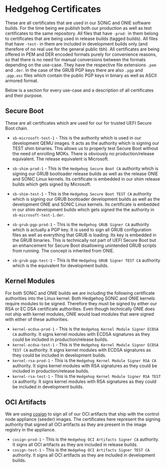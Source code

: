 # Hedgehog Certificates

These are all certificates that are used in our SONiC and ONIE software builds.
For the time being we publish both our production as well as test certificates to the same repository.
All files that have `-prod-` in them belong to certificates that are being used in release builds (tagged builds).
All files that have `-test-` in them are included in development builds only (and therefore of no real use for the general public tbh).
All certificates are being offered in PEM and DER encoded formats purely for convenience reasons, so that there is no need for manual conversions between the formats depending on the use-case.
They have the respective file extensions `.pem` and `.der`.
In the case of the GRUB PGP keys there are also `.pgp` and `.pgp.asc` files which contain the public PGP keys in binary as well as ASCII armored format.

Below is a section for every use-case and a description of all certificates and their purpose.

## Secure Boot

These are all certificates which are used for our for trusted UEFI Secure Boot chain.

- `sb-microsoft-test-1` - This is the authority which is used in our development QEMU images. It acts as the authority which is signing our TEST shim binaries. This allows us to properly test Secure Boot without the need of enrolling MOKs. There is obviously no production/release equivalent. The release equivalent is Microsoft.

- `sb-shim-prod-1` - This is the `Hedgehog Secure Boot CA` authority which is signing our GRUB bootloader release builds as well as the release ONIE and SONiC Linux kernels. Its certificate is embedded in our shim release builds which gets signed by Microsoft.
- `sb-shim-test-1` - This is the `Hedgehog Secure Boot TEST CA` authority which is signing our GRUB bootloader development builds as well as the development ONIE and SONiC Linux kernels. Its certificate is embedded in our shim development builds which gets signed the the authority in `sb-microsoft-test-1.der`.

- `sb-grub-pgp-prod-1` - This is the `Hedgehog GRUB Signer CA` authority which is actually a PGP key. It is used to sign all GRUB configuration files as well as everything that GRUB is loading. Its key is embedded in the GRUB binaries. This is technically not part of UEFI Secure Boot but an enhancement for Secure Boot disallowing unintended GRUB scripts from running. The concept is inherited from ONIE.
- `sb-grub-pgp-test-1` - This is the `Hedgehog GRUB Signer TEST CA` authority which is the equivalent for development builds.

## Kernel Modules

For both SONiC and ONIE builds we are including the following certificate authorities into the Linux kernel.
Both Hedgehog SONiC and ONIE kernels require modules to be signed.
Therefore they must be signed by either our RSA or EC DSA certificate authorities.
Even though technically ONIE does not ship with kernel modules, ONIE would load modules that were signed with either of these authorities.

- `kernel-ecdsa-prod-1` - This is the `Hedgehog Kernel Module Signer ECDSA CA` authority. It signs kernel modules with ECDSA signatures as they could be included in production/release builds.
- `kernel-ecdsa-test-1` - This is the `Hedgehog Kernel Module Signer ECDSA TEST CA` authority. It signs kernel modules with ECDSA signatures as they could be included in development builds.
- `kernel-rsa-prod-1` - This is the `Hedgehog Kernel Module Signer RSA CA` authority. It signs kernel modules with RSA signatures as they could be included in production/release builds.
- `kernel-rsa-test-1` - This is the `Hedgehog Kernel Module Signer RSA TEST CA` authority. It signs kernel modules with RSA signatures as they could be included in development builds.

## OCI Artifacts

We are using [cosign](https://github.com/sigstore/cosign) to sign all of our OCI artifacts that ship with the control node appliance (seeder) images.
The certificates here represent the signing authority that signed all OCI artifacts as they are present in the image registry in the appliance.

- `cosign-prod-1` - This is the `Hedgehog OCI Artifacts Signer CA` authority. It signs all OCI artifacts as they are included in release builds.
- `cosign-test-1` - This is the `Hedgehog OCI Artifacts Signer TEST CA` authority. It signs all OCI artifacts as they are included in development builds.
